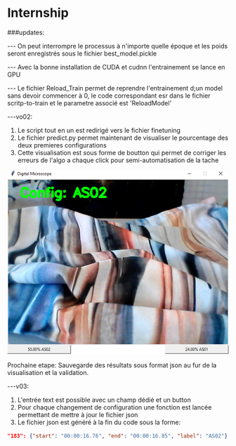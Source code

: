 # Internship

###updates:

--- On peut interrompre le processus à n'importe quelle époque et les poids seront enregistrés sous le fichier best_model.pickle  


--- Avec la bonne installation de CUDA et cudnn l'entrainement se lance en GPU


--- Le fichier Reload_Train permet de reprendre l'entrainement d;un model sans devoir commencer à 0, le code correspondant esr dans le fichier scritp-to-train et le parametre associé est 'ReloadModel'

---vo02:
1. Le script tout en un est redirigé vers le fichier finetuning 
2. Le fichier predict.py permet maintenant de visualiser le pourcentage des deux premieres configurations
3. Cette visualisation est sous forme de boutton qui permet de corriger les erreurs de l'algo a chaque click pour semi-automatisation de la tache
         
![capture du resultat](https://github.com/izaganami/Internship/blob/master/1905.PNG "Capture")
         
 Prochaine etape:
      Sauvegarde des résultats sous format json au fur de la visualisation et la validation.

---v03:
1. L'entrée text est possible avec un champ dédié et un button 
2. Pour chaque changement de configuration une fonction est lancée permettant de mettre à jour le fichier json
3. Le fichier json est généré à la fin du code sous la forme:

```json
"183": {"start": "00:00:16.76", "end": "00:00:16.85", "label": "AS02"}
```


